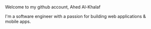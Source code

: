Welcome to my github account, Ahed Al-Khalaf

I'm a software engineer with a passion for building web applications & mobile apps.
